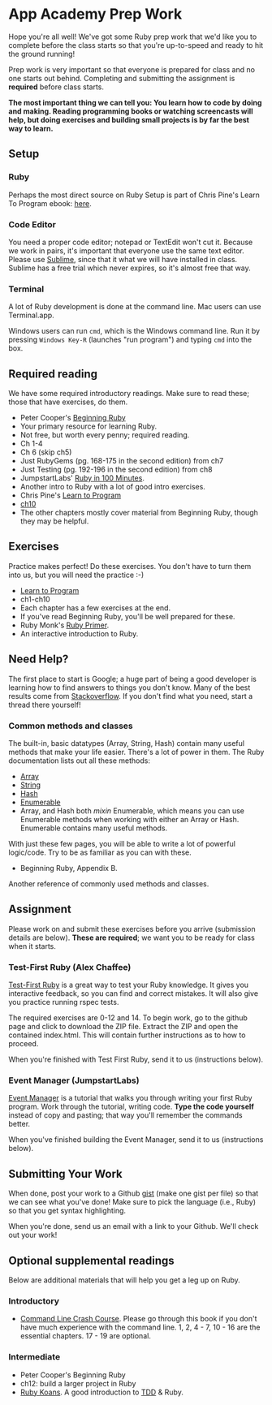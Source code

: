 # App Academy Prep Work

Hope you're all well! We've got some Ruby prep work that we'd like you
to complete before the class starts so that you're up-to-speed and
ready to hit the ground running!

Prep work is very important so that everyone is prepared for class and
no one starts out behind. Completing and submitting the assignment is
**required** before class starts.

__The most important thing we can tell you: You learn how to code by doing and
making. Reading programming books or watching screencasts will help, but doing
exercises and building small projects is by far the best way to learn.__

## Setup

### Ruby

Perhaps the most direct source on Ruby Setup is part of Chris Pine's
Learn To Program ebook:
[here](http://pine.fm/LearnToProgram/?Chapter=00).

### Code Editor

You need a proper code editor; notepad or TextEdit won't cut
it. Because we work in pairs, it's important that everyone use the
same text editor. Please use [Sublime](http://www.sublimetext.com/),
since that it what we will have installed in class. Sublime has a free
trial which never expires, so it's almost free that way.

### Terminal

A lot of Ruby development is done at the command line. Mac users can
use Terminal.app.

Windows users can run `cmd`, which is the Windows command line. Run it
by pressing `Windows Key-R` (launches "run program") and typing `cmd`
into the box.

## Required reading

We have some required introductory readings. Make sure to read these;
those that have exercises, do them.

* Peter Cooper's [Beginning Ruby](http://beginningruby.org/)
 * Your primary resource for learning Ruby.
 * Not free, but worth every penny; required reading.
 * Ch 1-4
 * Ch 6 (skip ch5)
 * Just RubyGems (pg. 168-175 in the second edition) from ch7
 * Just Testing (pg. 192-196 in the second edition) from ch8
* JumpstartLabs'
  [Ruby in 100 Minutes](http://tutorials.jumpstartlab.com/projects/ruby_in_100_minutes.html).
 * Another intro to Ruby with a lot of good intro exercises.
* Chris Pine's [Learn to Program](http://pine.fm/LearnToProgram/)
 * [ch10](http://pine.fm/LearnToProgram/?Chapter=10)
 * The other chapters mostly cover material from Beginning Ruby,
   though they may be helpful.

## Exercises

Practice makes perfect! Do these exercises. You don't have to turn
them into us, but you will need the practice :-)

* [Learn to Program](http://pine.fm/LearnToProgram/)
 * ch1-ch10
 * Each chapter has a few exercises at the end.
 * If you've read Beginning Ruby, you'll be well prepared for these.
* Ruby Monk's [Ruby Primer](http://rubymonk.com/learning/books/1).
 * An interactive introduction to Ruby.

## Need Help?

The first place to start is Google; a huge part of being a good
developer is learning how to find answers to things you don't
know. Many of the best results come from
[Stackoverflow](http://stackoverflow.com). If you don't find what you
need, start a thread there yourself!

### Common methods and classes

The built-in, basic datatypes (Array, String, Hash) contain many
useful methods that make your life easier. There's a lot of power in
them. The Ruby documentation lists out all these methods:

*  [Array](http://www.ruby-doc.org/core-1.9.3/Array.html)
*  [String](http://www.ruby-doc.org/core-1.9.3/String.html)
*  [Hash](http://www.ruby-doc.org/core-1.9.3/Hash.html)
*  [Enumerable](http://www.ruby-doc.org/core-1.9.3/Enumerable.html)
 * Array, and Hash both _mixin_ Enumerable, which means you can use
   Enumerable methods when working with either an Array or
   Hash. Enumerable contains many useful methods.

With just these few pages, you will be able to write a lot of powerful
logic/code. Try to be as familiar as you can with these.

* Beginning Ruby, Appendix B.

Another reference of commonly used methods and classes.

## Assignment

Please work on and submit these exercises before you arrive
(submission details are below). **These are required**; we want you to
be ready for class when it starts.

### Test-First Ruby (Alex Chaffee)

[Test-First Ruby](https://github.com/alexch/learn_ruby) is a great way
to test your Ruby knowledge. It gives you interactive feedback, so you
can find and correct mistakes. It will also give you practice running
rspec tests.

The required exercises are 0-12 and 14. To begin work, go to the github
page and click to download the ZIP file. Extract the ZIP and open the
contained index.html. This will contain further instructions as to how to
proceed.

When you're finished with Test First Ruby, send it to us (instructions
below).

### Event Manager (JumpstartLabs)

[Event Manager](http://tutorials.jumpstartlab.com/projects/eventmanager.html)
is a tutorial that walks you through writing your first Ruby
program. Work through the tutorial, writing code. **Type the code
yourself** instead of copy and pasting; that way you'll remember the
commands better.

When you've finished building the Event Manager, send it to us
(instructions below).

## Submitting Your Work

When done, post your work to a Github [gist](https://gist.github.com/)
(make one gist per file) so that we can see what you've done! Make
sure to pick the language (i.e., Ruby) so that you get syntax
highlighting.

When you're done, send us an email with a link to your Github. We'll
check out your work!

## Optional supplemental readings

Below are additional materials that will help you get a leg up on Ruby.

### Introductory

* [Command Line Crash Course](http://cli.learncodethehardway.org/book/).
  Please go through this book if you don't have much experience with the
  command line. 1, 2, 4 - 7, 10 - 16 are the essential chapters. 17 - 19 are
  optional.

### Intermediate

* Peter Cooper's Beginning Ruby
 * ch12: build a larger project in Ruby
* [Ruby Koans](http://www.rubykoans.com/). A good introduction to
  [TDD](http://en.wikipedia.org/wiki/Test-driven_development) & Ruby.
